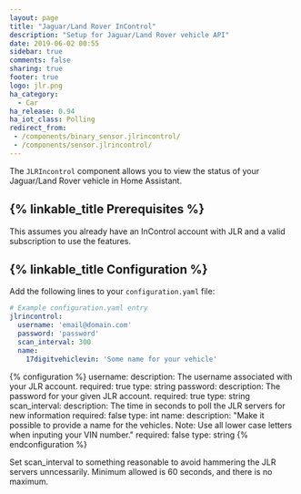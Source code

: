 ```yaml
---
layout: page
title: "Jaguar/Land Rover InControl"
description: "Setup for Jaguar/Land Rover vehicle API"
date: 2019-06-02 00:55
sidebar: true
comments: false
sharing: true
footer: true
logo: jlr.png
ha_category:
  - Car
ha_release: 0.94
ha_iot_class: Polling
redirect_from:
 - /components/binary_sensor.jlrincontrol/
 - /components/sensor.jlrincontrol/
---
```


The `JLRIncontrol` component allows you to view the status of your Jaguar/Land Rover vehicle in Home Assistant.

## {% linkable_title Prerequisites %}

This assumes you already have an InControl account with JLR and a valid subscription to use the features.

## {% linkable_title Configuration %}

Add the following lines to your `configuration.yaml` file:

```yaml
# Example configuration.yaml entry
jlrincontrol:
  username: 'email@domain.com'
  password: 'password'
  scan_interval: 300
  name:
    17digitvehiclevin: 'Some name for your vehicle'
```
{% configuration %}
username:
  description: The username associated with your JLR account.
  required: true
  type: string
password:
  description: The password for your given JLR account.
  required: true
  type: string
scan_interval:
  description: The time in seconds to poll the JLR servers for new information
  required: false
  type: int
name:
  description: "Make it possible to provide a name for the vehicles. Note: Use all lower case letters when inputing your VIN number."
  required: false
  type: string
{% endconfiguration %}

<p class='note warning'>
  Set scan_interval to something reasonable to avoid hammering the JLR servers unncessarily. Minimum allowed is 60 seconds, and there is no maximum.
</p>
